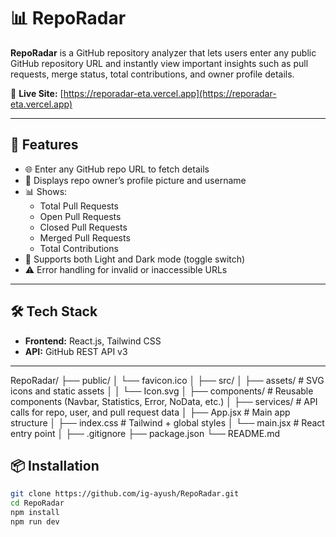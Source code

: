 # 📊 RepoRadar

**RepoRadar** is a GitHub repository analyzer that lets users enter any public GitHub repository URL and instantly view important insights such as pull requests, merge status, total contributions, and owner profile details.

🔗 **Live Site:** [https://reporadar-eta.vercel.app](https://reporadar-eta.vercel.app)

---

## 🚀 Features

- 🌐 Enter any GitHub repo URL to fetch details
- 👤 Displays repo owner’s profile picture and username
- 📊 Shows:
  - Total Pull Requests
  - Open Pull Requests
  - Closed Pull Requests
  - Merged Pull Requests
  - Total Contributions
- 🌙 Supports both Light and Dark mode (toggle switch)
- ⚠️ Error handling for invalid or inaccessible URLs

---

## 🛠️ Tech Stack

- **Frontend:** React.js, Tailwind CSS
- **API:** GitHub REST API v3

---

RepoRadar/
├── public/
│   └── favicon.ico
│
├── src/
│   ├── assets/              # SVG icons and static assets
│   │   └── Icon.svg
│   ├── components/          # Reusable components (Navbar, Statistics, Error, NoData, etc.)
│   ├── services/            # API calls for repo, user, and pull request data
│   ├── App.jsx              # Main app structure
│   ├── index.css            # Tailwind + global styles
│   └── main.jsx             # React entry point
│
├── .gitignore
├── package.json
└── README.md


## 📦 Installation

```bash
git clone https://github.com/ig-ayush/RepoRadar.git
cd RepoRadar
npm install
npm run dev
